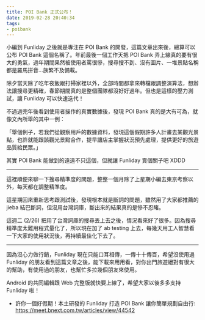 ```yaml
---
title: POI Bank 正式公布！
date: 2019-02-28 20:40:34
tags:
- poibank
---
```


小編到 Funliday 之後就是專注在 POI Bank 的開發，這篇文章出來後，總算可以公布 POI Bank 這個名稱了。年前最後一個工作天把 POI Bank 弄上線真的要有很大的勇氣，過年期間果然被使用者罵很慘，搜尋搜不到、沒有圖片、一堆景點名稱都是羅馬拼音...族繁不及備載。

除夕當天除了吃年夜飯跟打掃家裡以外，全部時間都拿來轉檔跟調整演算法，想辦法讓搜尋更精確，春節期間真的是整個團隊都沒好好過年。但也是這樣的壓力測試，讓 Funliday 可以快速迭代！

不過過完年後看到使用者操作的真實數據後，發現 POI Bank 真的是大有可為，就像文內所舉的其中一例：

「舉個例子，若我們從觀察用戶的數據資料，發現這個假期許多人計畫去某觀光景點，也許就能跟該觀光景點合作，提早讓店主掌握狀況預先處理，提供更好的旅遊品質給民眾。」

其實 POI Bank 能做到的遠遠不只這個，但就讓 Funliday 賣個關子吧 XDDD

---

這裡順便來聊一下搜尋精準度的問題，整整一個月除了上星期小編去東京考察以外，每天都在調整精準度。

這星期回來重新思考跟測試後，發現根本就是斷詞的問題，雖然用了大家都推薦的 jieba 結巴斷詞，但沒用台灣詞庫，斷出來的結果真的是慘不忍睹。

這週二 (2/26) 把用了台灣詞庫的搜尋丟上去之後，情況看來好了很多。因為搜尋精準度太難用程式量化了，所以現在加了 ab testing 上去，每幾天用工人智慧看一下大家的使用狀況後，再持續最佳化下去了。

---

因為沒心力做行銷，Funliday 現在只能口耳相傳，一傳十十傳百，希望沒使用過 Funliday 的朋友看到這篇文章之後，能下載來用用看，對你出門旅遊絕對有很大的幫助，有使用過的朋友，也幫忙多拉幾個朋友來使用。

Android 的共同編輯跟 Web 完整版就快要上線了，希望大家以後多多支持 Funliday 啦！

* 許你一個好假期！本土研發的 Funliday 打造 POI Bank 讓你簡單規劃自由行: https://meet.bnext.com.tw/articles/view/44542